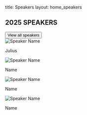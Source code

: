 title: Speakers
layout: home_speakers

<div class="main-container">
    <div class="header-row">
        <h2 class="section-title">2025 SPEAKERS</h2>
        <button class="view-all-btn">View all speakers</button>
    </div>
    <div class="speakers-grid">
        <!-- Speaker 1 -->
        <div class="speaker-card">
            <img class="speaker-image" src="https://2024.pycon.pt/static/images/speakers/JuliusBoakye.jpg" alt="Speaker Name">
            <p class="speaker-name">Julius</p>
        </div>
        <!-- Speaker 2 -->
        <div class="speaker-card">
            <img class="speaker-image" src="https://2024.pycon.pt/static/images/speakers/JuliusBoakye.jpg" alt="Speaker Name">
            <p class="speaker-name">Name</p>
        </div>
        <!-- Speaker 3 -->
        <div class="speaker-card">
            <img class="speaker-image" src="https://2024.pycon.pt/static/images/speakers/JuliusBoakye.jpg" alt="Speaker Name">
            <p class="speaker-name">Name</p>
        </div>
        <!-- Speaker 4 -->
        <div class="speaker-card">
            <img class="speaker-image" src="https://2024.pycon.pt/static/images/speakers/JuliusBoakye.jpg " alt="Speaker Name">
            <p class="speaker-name">Name</p>
        </div>
    </div>
</div>